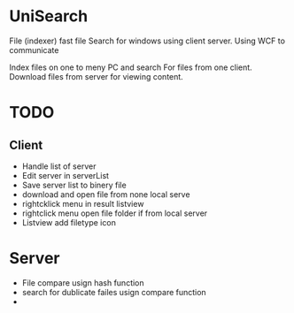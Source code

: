 # UniSearch
File (indexer) fast file Search for windows using client server.
Using WCF to communicate

Index files on one to meny PC and search For files from one client. 
Download files from server for viewing content. 
# TODO
## Client 
* Handle list of server
* Edit server in serverList
* Save server list to binery file 
* download and open file from none local serve 
* rightcklick menu in result listview  
* rightclick menu open file folder if from local server  
* Listview add filetype icon 

# Server
* File compare usign hash function 
* search for dublicate failes usign compare function 
* 






